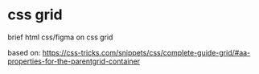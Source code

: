 # css grid
 brief html css/figma on css grid

based on: https://css-tricks.com/snippets/css/complete-guide-grid/#aa-properties-for-the-parentgrid-container

